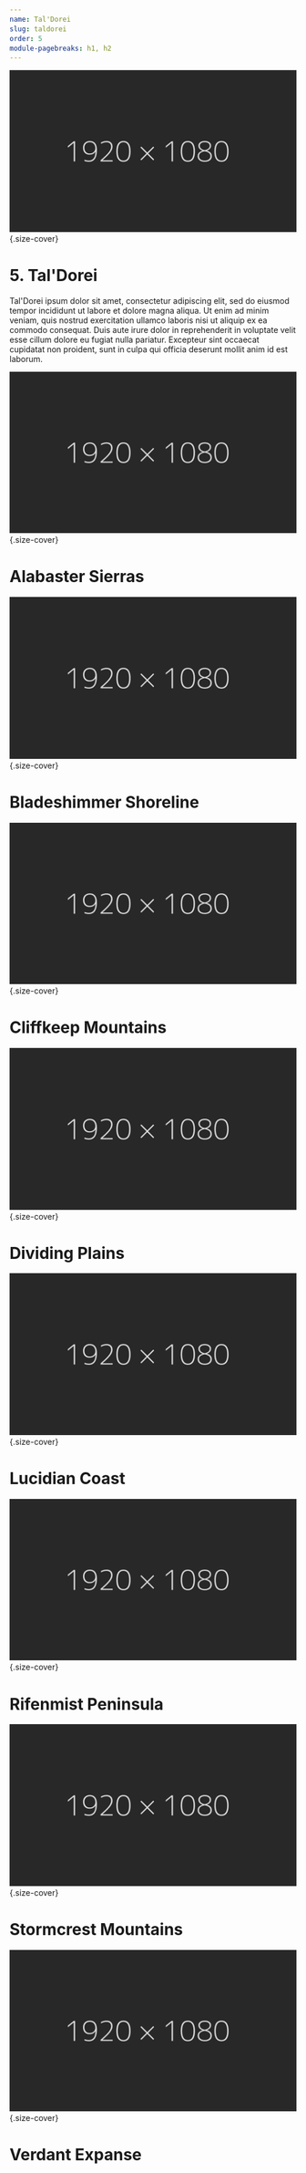 ```yaml
---
name: Tal'Dorei
slug: taldorei
order: 5
module-pagebreaks: h1, h2
---
```

![Tal'Dorei](assets/img/placeholder_1920x1080.jpg){.size-cover}
# 5.  Tal'Dorei

Tal'Dorei ipsum dolor sit amet, consectetur adipiscing elit, sed do eiusmod tempor incididunt ut labore et dolore magna aliqua. Ut enim ad minim veniam, quis nostrud exercitation ullamco laboris nisi ut aliquip ex ea commodo consequat. Duis aute irure dolor in reprehenderit in voluptate velit esse cillum dolore eu fugiat nulla pariatur. Excepteur sint occaecat cupidatat non proident, sunt in culpa qui officia deserunt mollit anim id est laborum.






![Caption](assets/img/placeholder_1920x1080.jpg){.size-cover}
# Alabaster Sierras






![Bladeshimmer Shoreline](assets/img/placeholder_1920x1080.jpg){.size-cover}
# Bladeshimmer Shoreline






![Cliffkeep Mountains](assets/img/placeholder_1920x1080.jpg){.size-cover}
# Cliffkeep Mountains






![Dividing Plains](assets/img/placeholder_1920x1080.jpg){.size-cover}
# Dividing Plains






![Lucidian Coast](assets/img/placeholder_1920x1080.jpg){.size-cover}
# Lucidian Coast






![Caption](assets/img/placeholder_1920x1080.jpg){.size-cover}
# Rifenmist Peninsula






![Caption](assets/img/placeholder_1920x1080.jpg){.size-cover}
# Stormcrest Mountains






![Caption](assets/img/placeholder_1920x1080.jpg){.size-cover}
# Verdant Expanse
